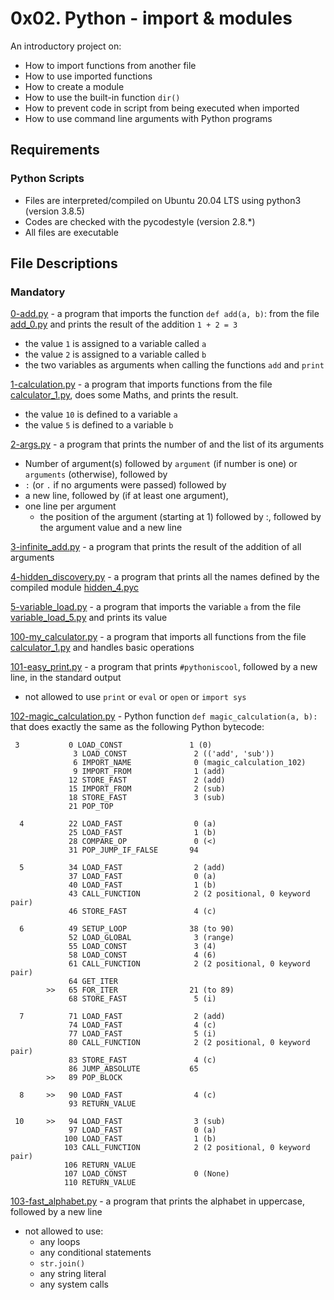 # 0x02. Python - import & modules
An introductory project on:

- How to import functions from another file
- How to use imported functions
- How to create a module
- How to use the built-in function `dir()`
- How to prevent code in script from being executed when imported
- How to use command line arguments with Python programs
## Requirements
### Python Scripts
- Files are interpreted/compiled on Ubuntu 20.04 LTS using python3 (version 3.8.5)
- Codes are checked with the pycodestyle (version 2.8.*)
- All files are executable
## File Descriptions
### Mandatory
[0-add.py](https://github.com/Gbeminiyi-S/alx-higher_level_programming/blob/main/0x02-python-import_modules/0-add.py) - a program that imports the function `def add(a, b)`: from the file [add_0.py](https://github.com/Gbeminiyi-S/alx-higher_level_programming/blob/main/0x02-python-import_modules/test_files/add_0.py) and prints the result of the addition `1 + 2 = 3`
- the value `1` is assigned to a variable called `a`
- the value `2` is assigned to a variable called `b`
- the two variables as arguments when calling the functions `add` and `print`

[1-calculation.py](https://github.com/Gbeminiyi-S/alx-higher_level_programming/blob/main/0x02-python-import_modules/1-calculation.py) - a program that imports functions from the file [calculator_1.py](https://github.com/Gbeminiyi-S/alx-higher_level_programming/blob/main/0x02-python-import_modules/test_files/calculator_1.py), does some Maths, and prints the result.
- the value `10` is defined to a variable `a`
- the value `5` is defined to a variable `b`

[2-args.py](https://github.com/Gbeminiyi-S/alx-higher_level_programming/blob/main/0x02-python-import_modules/2-args.py) - a program that prints the number of and the list of its arguments
- Number of argument(s) followed by `argument` (if number is one) or `arguments` (otherwise), followed by
- `:` (or `.` if no arguments were passed) followed by
- a new line, followed by (if at least one argument),
- one line per argument
  - the position of the argument (starting at 1) followed by :, followed by the argument value and a new line

[3-infinite_add.py](https://github.com/Gbeminiyi-S/alx-higher_level_programming/blob/main/0x02-python-import_modules/3-infinite_add.py) - a program that prints the result of the addition of all arguments

[4-hidden_discovery.py](https://github.com/Gbeminiyi-S/alx-higher_level_programming/blob/main/0x02-python-import_modules/4-hidden_discovery.py) - a program that prints all the names defined by the compiled module [hidden_4.pyc](https://github.com/holbertonschool/0x02.py/raw/master/hidden_4.pyc)

[5-variable_load.py](https://github.com/Gbeminiyi-S/alx-higher_level_programming/blob/main/0x02-python-import_modules/5-variable_load.py) - a program that imports the variable `a` from the file [variable_load_5.py](https://github.com/Gbeminiyi-S/alx-higher_level_programming/blob/main/0x02-python-import_modules/test_files/variable_load_5.py) and prints its value

[100-my_calculator.py](https://github.com/Gbeminiyi-S/alx-higher_level_programming/blob/main/0x02-python-import_modules/100-my_calculator.py) - a program that imports all functions from the file [calculator_1.py](https://github.com/Gbeminiyi-S/alx-higher_level_programming/blob/main/0x02-python-import_modules/test_files/calculator_1.py) and handles basic operations

[101-easy_print.py](https://github.com/Gbeminiyi-S/alx-higher_level_programming/blob/main/0x02-python-import_modules/101-easy_print.py) - a program that prints `#pythoniscool`, followed by a new line, in the standard output
- not allowed to use `print` or `eval` or `open` or `import sys`

[102-magic_calculation.py](https://github.com/Gbeminiyi-S/alx-higher_level_programming/blob/main/0x02-python-import_modules/102-magic_calculation.py) - Python function `def magic_calculation(a, b):` that does exactly the same as the following Python bytecode:
```
 3           0 LOAD_CONST               1 (0)
              3 LOAD_CONST               2 (('add', 'sub'))
              6 IMPORT_NAME              0 (magic_calculation_102)
              9 IMPORT_FROM              1 (add)
             12 STORE_FAST               2 (add)
             15 IMPORT_FROM              2 (sub)
             18 STORE_FAST               3 (sub)
             21 POP_TOP

  4          22 LOAD_FAST                0 (a)
             25 LOAD_FAST                1 (b)
             28 COMPARE_OP               0 (<)
             31 POP_JUMP_IF_FALSE       94

  5          34 LOAD_FAST                2 (add)
             37 LOAD_FAST                0 (a)
             40 LOAD_FAST                1 (b)
             43 CALL_FUNCTION            2 (2 positional, 0 keyword pair)
             46 STORE_FAST               4 (c)

  6          49 SETUP_LOOP              38 (to 90)
             52 LOAD_GLOBAL              3 (range)
             55 LOAD_CONST               3 (4)
             58 LOAD_CONST               4 (6)
             61 CALL_FUNCTION            2 (2 positional, 0 keyword pair)
             64 GET_ITER
        >>   65 FOR_ITER                21 (to 89)
             68 STORE_FAST               5 (i)

  7          71 LOAD_FAST                2 (add)
             74 LOAD_FAST                4 (c)
             77 LOAD_FAST                5 (i)
             80 CALL_FUNCTION            2 (2 positional, 0 keyword pair)
             83 STORE_FAST               4 (c)
             86 JUMP_ABSOLUTE           65
        >>   89 POP_BLOCK

  8     >>   90 LOAD_FAST                4 (c)
             93 RETURN_VALUE

 10     >>   94 LOAD_FAST                3 (sub)
             97 LOAD_FAST                0 (a)
            100 LOAD_FAST                1 (b)
            103 CALL_FUNCTION            2 (2 positional, 0 keyword pair)
            106 RETURN_VALUE
            107 LOAD_CONST               0 (None)
            110 RETURN_VALUE
```
[103-fast_alphabet.py](https://github.com/Gbeminiyi-S/alx-higher_level_programming/blob/main/0x02-python-import_modules/103-fast_alphabet.py) - a program that prints the alphabet in uppercase, followed by a new line
- not allowed to use:
  - any loops
  - any conditional statements
  - `str.join()`
  - any string literal
  - any system calls
